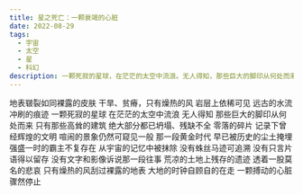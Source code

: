 ```yaml
---
title: 星之死亡：一颗衰竭的心脏
date: 2022-08-29
tags:
  - 宇宙
  - 太空
  - 星
  - 科幻
description: 一颗死寂的星球，在茫茫的太空中流浪。无人得知，那些巨大的脚印从何处而来？
---
```


地表皲裂如同裸露的皮肤
干旱、贫瘠，只有燥热的风
岩层上依稀可见
远古的水流冲刷的痕迹
一颗死寂的星球
在茫茫的太空中流浪
无人得知
那些巨大的脚印从何处而来
只有那些高耸的建筑
绝大部分都已坍塌、残缺不全
零落的碎片
记录下曾经辉煌的文明
喧闹的景象仍然可窥见一般
那一段黄金时代
早已被历史的尘土掩埋
强盛一时的霸主不复存在
从宇宙的记忆中被抹除
没有蛛丝马迹可追溯
没有只言片语得以留存
没有文字和影像诉说那一段往事
荒凉的土地上残存的遗迹
透着一股莫名的悲哀
只有燥热的风刮过裸露的地表
大地的时钟自顾自的在走
一颗搏动的心脏骤然停止
